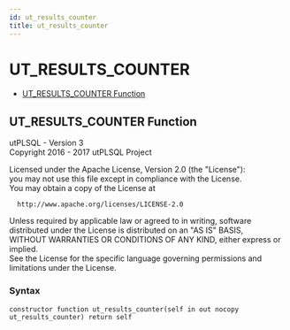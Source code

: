 ```yaml
---
id: ut_results_counter
title: ut_results_counter
---
```


# UT_RESULTS_COUNTER






- [UT_RESULTS_COUNTER Function](#ut_results_counter)












 
## UT_RESULTS_COUNTER Function<a name="ut_results_counter"></a>


<p>
<p>utPLSQL - Version 3<br />  Copyright 2016 - 2017 utPLSQL Project</p><p>  Licensed under the Apache License, Version 2.0 (the &quot;License&quot;):<br />  you may not use this file except in compliance with the License.<br />  You may obtain a copy of the License at</p><pre><code>  http://www.apache.org/licenses/LICENSE-2.0</code></pre><p>  Unless required by applicable law or agreed to in writing, software<br />  distributed under the License is distributed on an &quot;AS IS&quot; BASIS,<br />  WITHOUT WARRANTIES OR CONDITIONS OF ANY KIND, either express or implied.<br />  See the License for the specific language governing permissions and<br />  limitations under the License.</p>
</p>

### Syntax
```plsql
constructor function ut_results_counter(self in out nocopy ut_results_counter) return self
```

 





 
